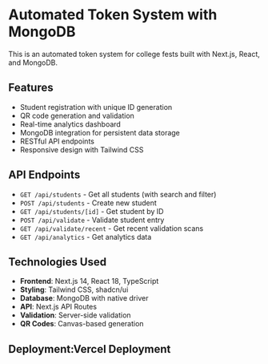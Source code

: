 # Automated Token System with MongoDB

This is an automated token system for college fests built with Next.js, React, and MongoDB.

## Features

- Student registration with unique ID generation
- QR code generation and validation
- Real-time analytics dashboard
- MongoDB integration for persistent data storage
- RESTful API endpoints
- Responsive design with Tailwind CSS



## API Endpoints

- `GET /api/students` - Get all students (with search and filter)
- `POST /api/students` - Create new student
- `GET /api/students/[id]` - Get student by ID
- `POST /api/validate` - Validate student entry
- `GET /api/validate/recent` - Get recent validation scans
- `GET /api/analytics` - Get analytics data

## Technologies Used

- **Frontend**: Next.js 14, React 18, TypeScript
- **Styling**: Tailwind CSS, shadcn/ui
- **Database**: MongoDB with native driver
- **API**: Next.js API Routes
- **Validation**: Server-side validation
- **QR Codes**: Canvas-based generation

## Deployment:Vercel Deployment



